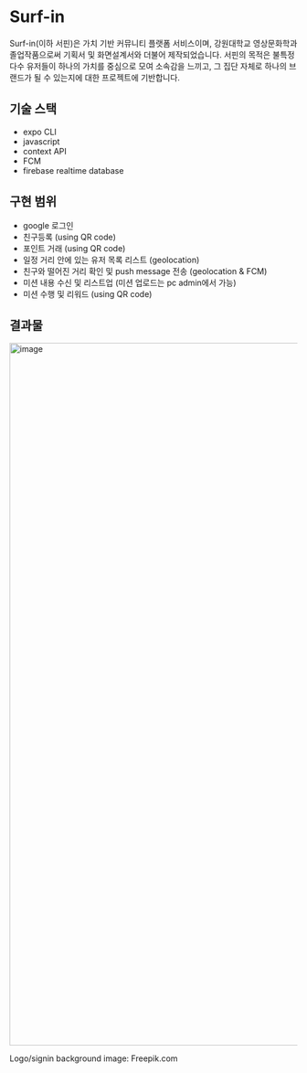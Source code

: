# Surf-in
Surf-in(이하 서핀)은 가치 기반 커뮤니티 플랫폼 서비스이며, 강원대학교 영상문화학과 졸업작품으로써 기획서 및 화면설계서와 더불어 제작되었습니다. 서핀의 목적은 불특정 다수 유저들이 하나의 가치를 중심으로 모여 소속감을 느끼고, 그 집단 자체로 하나의 브랜드가 될 수 있는지에 대한 프로젝트에 기반합니다.

## 기술 스택
- expo CLI
- javascript
- context API
- FCM
- firebase realtime database

## 구현 범위
- google 로그인
- 친구등록 (using QR code)
- 포인트 거래 (using QR code)
- 일정 거리 안에 있는 유저 목록 리스트 (geolocation)
- 친구와 떨어진 거리 확인 및 push message 전송 (geolocation & FCM)
- 미션 내용 수신 및 리스트업 (미션 업로드는 pc admin에서 가능)
- 미션 수행 및 리워드 (using QR code)

## 결과물
<img width="1230" alt="image" src="https://user-images.githubusercontent.com/30457954/192450830-1f3ba65c-5126-4433-a374-55a4dc1cb429.png">

Logo/signin background image: Freepik.com
